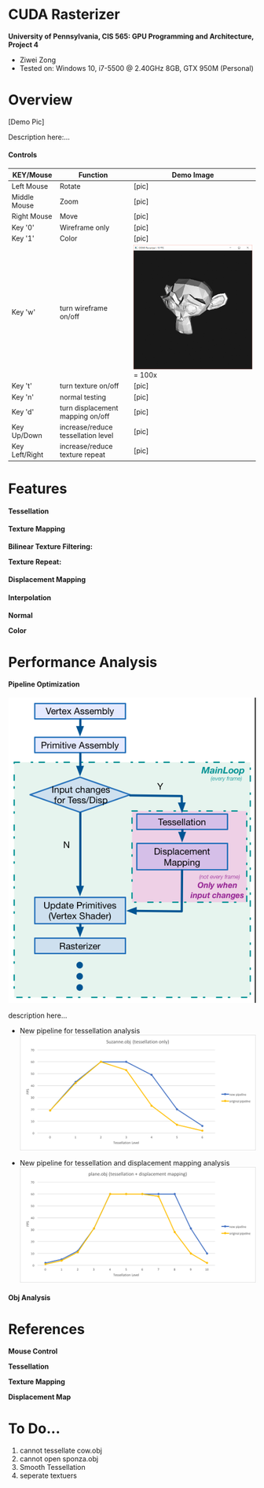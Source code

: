 CUDA Rasterizer
===============

**University of Pennsylvania, CIS 565: GPU Programming and Architecture, Project 4**

* Ziwei Zong
* Tested on: Windows 10, i7-5500 @ 2.40GHz 8GB, GTX 950M (Personal)

Overview
========================

[Demo Pic]

Description here:...

#### Controls

|  KEY/Mouse	|   Function						| Demo Image				|
|---------------|-----------------------------------|---------------------------|
|Left Mouse		| Rotate							|  [pic]					|
|Middle Mouse	| Zoom								|  [pic]					|
|Right Mouse	| Move								|  [pic]					|
|Key '0'		| Wireframe only					|  [pic]					|
|Key '1'		|     Color							|  [pic]					|
|Key 'w'		| turn wireframe on/off				|![](img/key_w.gif) = 100x	|
|Key 't'		| turn texture on/off			    |  [pic]					|
|Key 'n'		|  normal testing					|  [pic]					|
|Key 'd'		| turn displacement mapping on/off  |  [pic]					|
|Key Up/Down	|increase/reduce tessellation level |  [pic]					|
|Key Left/Right	|increase/reduce texture repeat		|  [pic]					|

Features
========================

#### Tessellation

#### Texture Mapping

**Bilinear Texture Filtering:** 

**Texture Repeat:** 

#### Displacement Mapping

#### Interpolation

**Normal**

**Color**

Performance Analysis
========================

#### Pipeline Optimization

![](img/Pipeline.png)

description here...

* New pipeline for tessellation analysis
![](img/tess_suzanne.png)

* New pipeline for tessellation and displacement mapping analysis
![](img/tess_plane.png)

#### Obj Analysis

References
========================

**Mouse Control**

**Tessellation**

**Texture Mapping**

**Displacement Map**

To Do...
========================
1. cannot tessellate cow.obj
2. cannot open sponza.obj
3. Smooth Tessellation
4. seperate textuers
